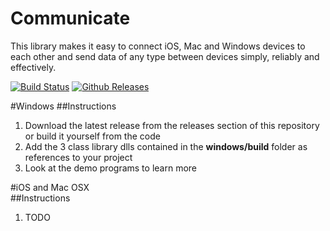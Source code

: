 # Communicate
This library makes it easy to connect iOS, Mac and Windows devices to each other and send data of any type between devices simply, reliably and effectively.

[![Build Status](https://travis-ci.org/hughbe/communicate.svg?branch=master)](https://travis-ci.org/hughbe/communicate)
[![Github Releases](https://img.shields.io/github/downloads/hughbe/communicate/latest/total.svg)]()

#Windows 
##Instructions
1. Download the latest release from the releases section of this repository or build it yourself from the code
2. Add the 3 class library dlls contained in the **windows/build** folder as references to your project
3. Look at the demo programs to learn more

#iOS and Mac OSX  
##Instructions
1. TODO

[logo]: https://github.com/hughbe/Cross-Platform-Bonjour-Connectivity-and-Communication-Library/blob/master/resources/screenshots/1.png" "Screenshot 1"
